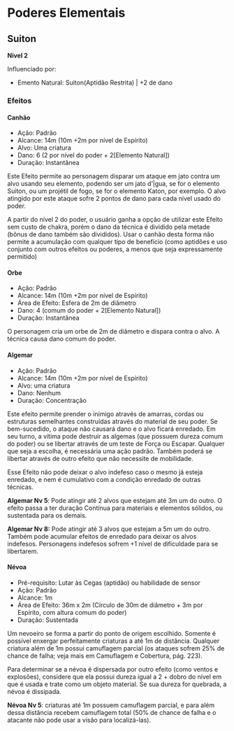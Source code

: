 # Poderes Elementais

## Suiton

**Nivel 2**

Influenciado por:

* Emento Natural: Suiton(Aptidão Restrita) | +2 de dano

### Efeitos

#### Canhão

* Ação: Padrão
* Alcance: 14m (10m +2m por nível de Espírito)
* Alvo: Uma criatura
* Dano: 6 (2 por nível do poder + 2[Elemento Natural])
* Duração: Instantânea

Este Efeito permite ao personagem disparar um ataque em jato contra
um alvo usando seu elemento, podendo ser um jato d’|gua, se for o
elemento Suiton, ou um projétil de fogo, se for o elemento Katon, por
exemplo. O alvo atingido por este ataque sofre 2 pontos de dano para
cada nível usado do poder.

A partir do nível 2 do poder, o usuário ganha a opção de utilizar este
Efeito sem custo de chakra, porém o dano da técnica é dividido pela
metade (bônus de dano também são divididos). Usar o canhão desta
forma não permite a acumulação com qualquer tipo de benefício (como
aptidões e uso conjunto com outros efeitos ou poderes, a menos que
seja expressamente permitido)

#### Orbe

* Ação: Padrão
* Alcance: 14m (10m +2m por nível de Espírito)
* Área de Efeito: Esfera de 2m de diâmetro
* Dano: 4 (comum do poder + 2[Elemento Natural])
* Duração: Instantânea

O personagem cria um orbe de 2m de diâmetro e dispara contra o alvo.
A técnica causa dano comum do poder.

#### Algemar

* Ação: Padrão
* Alcance: 14m (10m +2m por nível de Espírito)
* Alvo: uma criatura
* Dano: Nenhum
* Duração: Concentração

Este efeito permite prender o inimigo através de amarras, cordas ou
estruturas semelhantes construídas através do material de seu poder.
Se bem-sucedido, o ataque não causará dano e o alvo ficará enredado.
Em seu turno, a vítima pode destruir as algemas (que possuem dureza
comum do poder) ou se libertar através de um teste de Força ou
Escapar. Qualquer que seja a escolha, é necessária uma ação padrão.
Também poderá se libertar através de outro efeito que não necessite de
mobilidade.

Esse Efeito não pode deixar o alvo indefeso caso o mesmo já esteja
enredado, e nem é cumulativo com a condição enredado de outras
técnicas.

**Algemar Nv 5**: Pode atingir até 2 alvos que estejam até 3m um do
outro. O efeito passa a ter duração Contínua para materiais e
elementos sólidos, ou sustentada para os demais.

**Algemar Nv 8:** Pode atingir até 3 alvos que estejam a 5m um do
outro. Também pode acumular efeitos de enredado para deixar os
alvos indefesos. Personagens indefesos sofrem +1 nível de
dificuldade para se libertarem.

#### Névoa

* Pré-requisito: Lutar às Cegas (aptidão) ou habilidade de sensor
* Ação: Padrão
* Alcance: 1m
* Área de Efeito: 36m x 2m (Círculo de 30m de diâmetro + 3m por Espírito, com altura comum do poder)
* Duração: Sustentada

Um nevoeiro se forma a partir do ponto de origem escolhido. Somente é
possível enxergar perfeitamente criaturas a até 1m de distância.
Qualquer criatura além de 1m possui camuflagem parcial (os ataques
sofrem 25% de chance de falha; veja mais em Camuflagem e Cobertura,
pág. 223).

Para determinar se a névoa é dispersada por outro efeito (como ventos
e explosões), considere que ela possui dureza igual a 2 + dobro do nível
em que é usada e trate como um objeto material. Se sua dureza for
quebrada, a névoa é dissipada.

**Névoa Nv 5**: criaturas até 1m possuem camuflagem parcial, e para
além dessa distância recebem camuflagem total (50% de chance de
falha e o atacante não pode usar a visão para localizá-las).